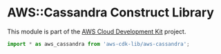 # AWS::Cassandra Construct Library


This module is part of the [AWS Cloud Development Kit](https://github.com/aws/aws-cdk) project.

```ts nofixture
import * as aws_cassandra from 'aws-cdk-lib/aws-cassandra';
```
